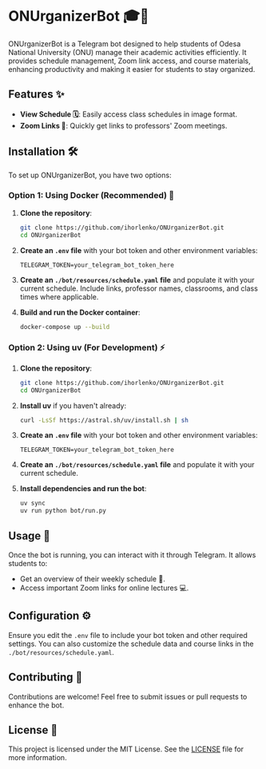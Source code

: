# ONUrganizerBot 🎓🤖

ONUrganizerBot is a Telegram bot designed to help students of Odesa National University (ONU) manage their academic activities efficiently. It provides schedule management, Zoom link access, and course materials, enhancing productivity and making it easier for students to stay organized.

## Features ✨

- **View Schedule 🗓️**: Easily access class schedules in image format.
- **Zoom Links 🔗**: Quickly get links to professors' Zoom meetings.

## Installation 🛠️

To set up ONUrganizerBot, you have two options:

### Option 1: Using Docker (Recommended) 🐳

1. **Clone the repository**:

   ```sh
   git clone https://github.com/ihorlenko/ONUrganizerBot.git
   cd ONUrganizerBot
   ```

2. **Create an `.env` file** with your bot token and other environment variables:

   ```env
   TELEGRAM_TOKEN=your_telegram_bot_token_here
   ```

3. **Create an `./bot/resources/schedule.yaml` file** and populate it with your current schedule. Include links, professor names, classrooms, and class times where applicable.

4. **Build and run the Docker container**:

   ```sh
   docker-compose up --build
   ```

### Option 2: Using uv (For Development) ⚡

1. **Clone the repository**:

   ```sh
   git clone https://github.com/ihorlenko/ONUrganizerBot.git
   cd ONUrganizerBot
   ```

2. **Install uv** if you haven't already:

   ```sh
   curl -LsSf https://astral.sh/uv/install.sh | sh
   ```

3. **Create an `.env` file** with your bot token and other environment variables:

   ```env
   TELEGRAM_TOKEN=your_telegram_bot_token_here
   ```

4. **Create an `./bot/resources/schedule.yaml` file** and populate it with your current schedule.

5. **Install dependencies and run the bot**:

   ```sh
   uv sync
   uv run python bot/run.py
   ```

## Usage 🚀

Once the bot is running, you can interact with it through Telegram. It allows students to:

- Get an overview of their weekly schedule 📅.
- Access important Zoom links for online lectures 💻.

## Configuration ⚙️

Ensure you edit the `.env` file to include your bot token and other required settings. You can also customize the schedule data and course links in the `./bot/resources/schedule.yaml`.

## Contributing 🤝

Contributions are welcome! Feel free to submit issues or pull requests to enhance the bot.

## License 📜

This project is licensed under the MIT License. See the [LICENSE](./LICENCE) file for more information.
